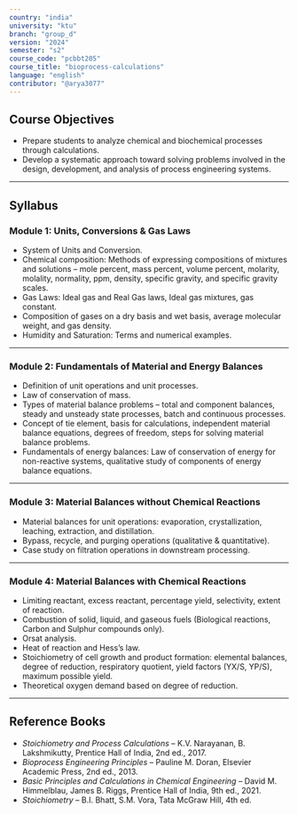 ```yaml
---
country: "india"
university: "ktu"
branch: "group_d"
version: "2024"
semester: "s2"
course_code: "pcbbt205"
course_title: "bioprocess-calculations"
language: "english"
contributor: "@arya3077"
---
```


## Course Objectives
- Prepare students to analyze chemical and biochemical processes through calculations.  
- Develop a systematic approach toward solving problems involved in the design, development, and analysis of process engineering systems.  

---

## Syllabus

### Module 1: Units, Conversions & Gas Laws
- System of Units and Conversion.  
- Chemical composition: Methods of expressing compositions of mixtures and solutions – mole percent, mass percent, volume percent, molarity, molality, normality, ppm, density, specific gravity, and specific gravity scales.  
- Gas Laws: Ideal gas and Real Gas laws, Ideal gas mixtures, gas constant.  
- Composition of gases on a dry basis and wet basis, average molecular weight, and gas density.  
- Humidity and Saturation: Terms and numerical examples.  

---

### Module 2: Fundamentals of Material and Energy Balances
- Definition of unit operations and unit processes.  
- Law of conservation of mass.  
- Types of material balance problems – total and component balances, steady and unsteady state processes, batch and continuous processes.  
- Concept of tie element, basis for calculations, independent material balance equations, degrees of freedom, steps for solving material balance problems.  
- Fundamentals of energy balances: Law of conservation of energy for non-reactive systems, qualitative study of components of energy balance equations.  

---

### Module 3: Material Balances without Chemical Reactions
- Material balances for unit operations: evaporation, crystallization, leaching, extraction, and distillation.  
- Bypass, recycle, and purging operations (qualitative & quantitative).  
- Case study on filtration operations in downstream processing.  

---

### Module 4: Material Balances with Chemical Reactions
- Limiting reactant, excess reactant, percentage yield, selectivity, extent of reaction.  
- Combustion of solid, liquid, and gaseous fuels (Biological reactions, Carbon and Sulphur compounds only).  
- Orsat analysis.  
- Heat of reaction and Hess’s law.  
- Stoichiometry of cell growth and product formation: elemental balances, degree of reduction, respiratory quotient, yield factors (YX/S, YP/S), maximum possible yield.  
- Theoretical oxygen demand based on degree of reduction.  

---

## Reference Books
- *Stoichiometry and Process Calculations* – K.V. Narayanan, B. Lakshmikutty, Prentice Hall of India, 2nd ed., 2017.  
- *Bioprocess Engineering Principles* – Pauline M. Doran, Elsevier Academic Press, 2nd ed., 2013.  
- *Basic Principles and Calculations in Chemical Engineering* – David M. Himmelblau, James B. Riggs, Prentice Hall of India, 9th ed., 2021.  
- *Stoichiometry* – B.I. Bhatt, S.M. Vora, Tata McGraw Hill, 4th ed.  
